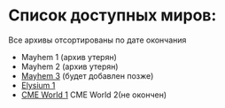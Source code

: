 # Список доступных миров:
Все архивы отсортированы по дате окончания 
- Mayhem 1 (архив утерян)
- Mayhem 2 (архив утерян)
- [Mayhem 3]() (будет добавлен позже)
- [Elysium 1](https://mega.nz/file/9IIRRTYQ#ALUD94R6cyYrQ9HOrPbjumI-GpZk2fda-iliQAY7M6Q)
- [CME World 1](https://mega.nz/file/8MQylY4A#V6r5EB8DQBlKSXHI2iOFqUbPtt_UQknnxgCITtX1pK8)
CME World 2(не окончен)

